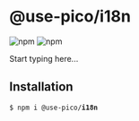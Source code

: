 # @use-pico/i18n

![npm](https://img.shields.io/npm/v/%40use-pico%2Fi18n)
![npm](https://deno.bundlejs.com/badge?q=@use-pico/i18n@^2.0.0&treeshake=[*])

Start typing here...

## Installation

<tabs>
    <tab title="npm">
        <code>$ npm i @use-pico/<b>i18n</b></code>
    </tab>
</tabs>
